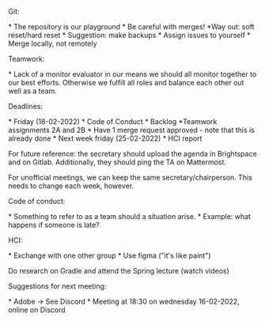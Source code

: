 Git: 

\* The repository is our playground 
\* Be careful with merges! 
\*Way out: 
		soft reset/hard reset 
\* Suggestion: 
		make backups 
\* Assign issues to yourself 
\* Merge locally, not remotely

Teamwork: 

\* Lack of a monitor evaluator in our means we should all
monitor together to our best efforts. Otherwise we fulfill all roles and
balance each other out well as a team.

Deadlines: 

\* Friday (18-02-2022) 
\* Code of Conduct 
\* Backlog 
\*Teamwork assignments 2A and 2B 
\* Have 1 merge request approved - note that this is already done 
\* Next week friday (25-02-2022) 
\* HCI report

For future reference: the secretary should upload the agenda in
Brightspace and on Gitlab. Additionally, they should ping the TA on
Mattermost.

For unofficial meetings, we can keep the same secretary/chairperson.
This needs to change each week, however.

Code of conduct: 

\* Something to refer to as a team should a situation
arise. 
\* Example: what happens if someone is late?

HCI: 

\* Exchange with one other group 
\* Use figma ("it's like paint")

Do research on Gradle and attend the Spring lecture (watch videos)

Suggestions for next meeting: 

\* Adobe → See Discord 
\* Meeting at 18:30 on wednesday 16-02-2022, online on Discord
